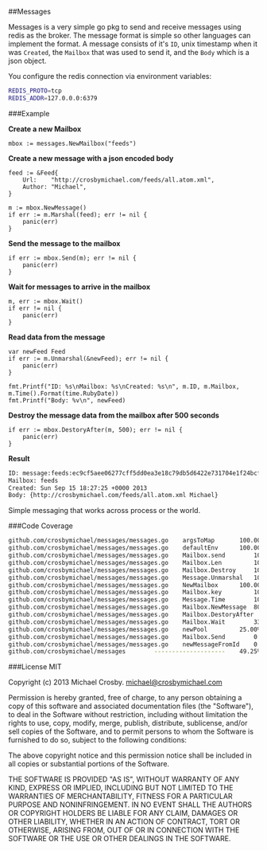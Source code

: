 ##Messages

Messages is a very simple go pkg to send and receive messages using redis as the broker.  The message format is simple so other languages can implement the format.
A message consists of it's `ID`, unix timestamp when it was `Created`, the `Mailbox` that was used to send it, and the `Body` which is a json object.

You configure the redis connection via environment variables:

```bash
REDIS_PROTO=tcp
REDIS_ADDR=127.0.0.0:6379
```

###Example

**Create a new Mailbox**

```golang
mbox := messages.NewMailbox("feeds") 
```


**Create a new message with a json encoded body**
```golang
feed := &Feed{
    Url:    "http://crosbymichael.com/feeds/all.atom.xml",
    Author: "Michael",
}

m := mbox.NewMessage()
if err := m.Marshal(feed); err != nil {
    panic(err)
}
```

**Send the message to the mailbox**
```golang
if err := mbox.Send(m); err != nil {
    panic(err)
}
```

**Wait for messages to arrive in the mailbox**
```golang
m, err := mbox.Wait()
if err != nil {
    panic(err)
}
```

**Read data from the message**
```golang
var newFeed Feed
if err := m.Unmarshal(&newFeed); err != nil {
    panic(err)
}

fmt.Printf("ID: %s\nMailbox: %s\nCreated: %s\n", m.ID, m.Mailbox, m.Time().Format(time.RubyDate))
fmt.Printf("Body: %v\n", newFeed)
```

**Destroy the message data from the mailbox after 500 seconds**
```golang
if err := mbox.DestoryAfter(m, 500); err != nil {
    panic(err)
}
```

**Result**
```bash
ID: message:feeds:ec9cf5aee06277cff5dd0ea3e18c79db5d6422e731704e1f24bcfe189d93c7b5
Mailbox: feeds
Created: Sun Sep 15 18:27:25 +0000 2013
Body: {http://crosbymichael.com/feeds/all.atom.xml Michael}
```

Simple messaging that works across process or the world.

###Code Coverage
```bash
github.com/crosbymichael/messages/messages.go	 argsToMap		 100.00% (6/6)
github.com/crosbymichael/messages/messages.go	 defaultEnv		 100.00% (4/4)
github.com/crosbymichael/messages/messages.go	 Mailbox.send		 100.00% (3/3)
github.com/crosbymichael/messages/messages.go	 Mailbox.Len		 100.00% (2/2)
github.com/crosbymichael/messages/messages.go	 Mailbox.Destroy	 100.00% (1/1)
github.com/crosbymichael/messages/messages.go	 Message.Unmarshal	 100.00% (1/1)
github.com/crosbymichael/messages/messages.go	 NewMailbox		 100.00% (1/1)
github.com/crosbymichael/messages/messages.go	 Mailbox.key		 100.00% (1/1)
github.com/crosbymichael/messages/messages.go	 Message.Time		 100.00% (1/1)
github.com/crosbymichael/messages/messages.go	 Mailbox.NewMessage	 80.00% (4/5)
github.com/crosbymichael/messages/messages.go	 Mailbox.DestoryAfter	 71.43% (5/7)
github.com/crosbymichael/messages/messages.go	 Mailbox.Wait		 33.33% (3/9)
github.com/crosbymichael/messages/messages.go	 newPool		 25.00% (1/4)
github.com/crosbymichael/messages/messages.go	 Mailbox.Send		 0.00% (0/13)
github.com/crosbymichael/messages/messages.go	 newMessageFromId	 0.00% (0/9)
github.com/crosbymichael/messages		 --------------------	 49.25% (33/67)
```

###License
MIT

Copyright (c) 2013 Michael Crosby. michael@crosbymichael.com

Permission is hereby granted, free of charge, to any person
obtaining a copy of this software and associated documentation 
files (the "Software"), to deal in the Software without 
restriction, including without limitation the rights to use, copy, 
modify, merge, publish, distribute, sublicense, and/or sell copies 
of the Software, and to permit persons to whom the Software is 
furnished to do so, subject to the following conditions:

The above copyright notice and this permission notice shall be 
included in all copies or substantial portions of the Software.

THE SOFTWARE IS PROVIDED "AS IS", WITHOUT WARRANTY OF ANY KIND,
EXPRESS OR IMPLIED,
INCLUDING BUT NOT LIMITED TO THE WARRANTIES OF MERCHANTABILITY, 
FITNESS FOR A PARTICULAR PURPOSE AND NONINFRINGEMENT. 
IN NO EVENT SHALL THE AUTHORS OR COPYRIGHT 
HOLDERS BE LIABLE FOR ANY CLAIM, 
DAMAGES OR OTHER LIABILITY, 
WHETHER IN AN ACTION OF CONTRACT, 
TORT OR OTHERWISE, 
ARISING FROM, OUT OF OR IN CONNECTION WITH 
THE SOFTWARE OR THE USE OR OTHER DEALINGS IN THE SOFTWARE.
